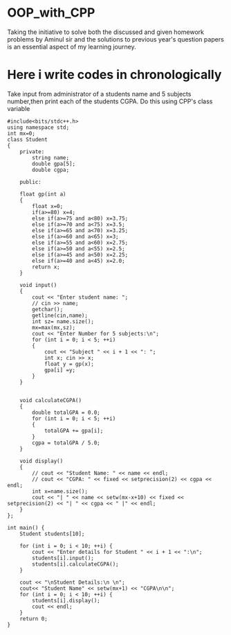 # OOP_with_CPP
Taking the initiative to solve both the discussed and given homework problems by Aminul sir and the solutions to previous year's question papers is an essential aspect of my learning journey.
<div>
<h1> Here i write codes in chronologically </h1> 
<p > Take input from administrator of a students name and 5 subjects number,then print each of the students CGPA. Do this using CPP's class variable</p>

```
#include<bits/stdc++.h>
using namespace std;
int mx=0;
class Student 
{
    private:
        string name;
        double gpa[5];
        double cgpa;

    public:

    float gp(int a)
    {
        float x=0;
        if(a>=80) x=4;
        else if(a>=75 and a<80) x=3.75;
        else if(a>=70 and a<75) x=3.5;
        else if(a>=65 and a<70) x=3.25;
        else if(a>=60 and a<65) x=3;
        else if(a>=55 and a<60) x=2.75;
        else if(a>=50 and a<55) x=2.5;
        else if(a>=45 and a<50) x=2.25;
        else if(a>=40 and a<45) x=2.0;
        return x;
    }

    void input() 
    {
        cout << "Enter student name: ";
        // cin >> name;
        getchar();
        getline(cin,name);
        int sz= name.size();
        mx=max(mx,sz);
        cout << "Enter Number for 5 subjects:\n";
        for (int i = 0; i < 5; ++i) 
        {   
            cout << "Subject " << i + 1 << ": ";
            int x; cin >> x;
            float y = gp(x);
            gpa[i] =y;
        }
    }
        

    void calculateCGPA() 
    {
        double totalGPA = 0.0;
        for (int i = 0; i < 5; ++i) 
        {
            totalGPA += gpa[i];
        }
        cgpa = totalGPA / 5.0;
    }

    void display() 
    {
        // cout << "Student Name: " << name << endl;
        // cout << "CGPA: " << fixed << setprecision(2) << cgpa << endl;
        int x=name.size();
        cout << "| " << name << setw(mx-x+10) << fixed << setprecision(2) << "| " << cgpa << " |" << endl;
    }
};

int main() {
    Student students[10];
    
    for (int i = 0; i < 10; ++i) {
        cout << "Enter details for Student " << i + 1 << ":\n";
        students[i].input();
        students[i].calculateCGPA();
    }

    cout << "\nStudent Details:\n \n";
    cout<< "Student Name" << setw(mx+1) << "CGPA\n\n";
    for (int i = 0; i < 10; ++i) {
        students[i].display();
        cout << endl;
    }
    return 0;
}

```



</div>


